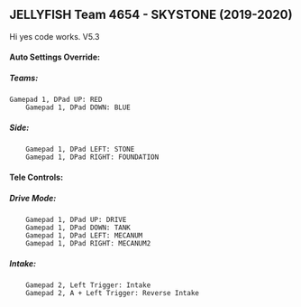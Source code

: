 ## JELLYFISH Team 4654 - SKYSTONE (2019-2020)

Hi yes code works. V5.3

#### Auto Settings Override:
##### Teams:
	Gamepad 1, DPad UP: RED
		Gamepad 1, DPad DOWN: BLUE
##### Side: 
		Gamepad 1, DPad LEFT: STONE
		Gamepad 1, DPad RIGHT: FOUNDATION
		
#### Tele Controls:
##### Drive Mode:
		Gamepad 1, DPad UP: DRIVE
		Gamepad 1, DPad DOWN: TANK
		Gamepad 1, DPad LEFT: MECANUM
		Gamepad 1, DPad RIGHT: MECANUM2
##### Intake:
		Gamepad 2, Left Trigger: Intake
		Gamepad 2, A + Left Trigger: Reverse Intake
